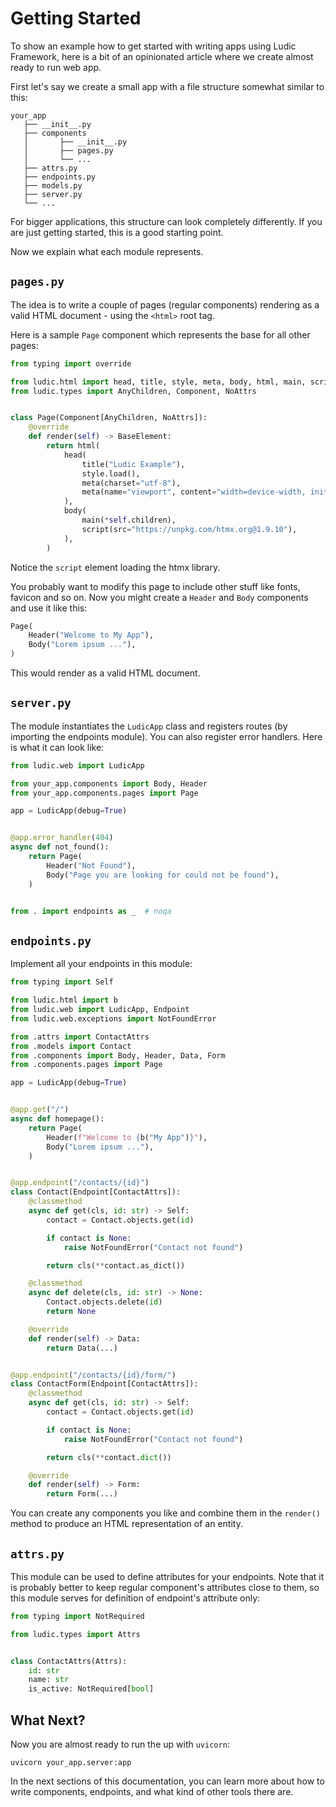 # Getting Started

To show an example how to get started with writing apps using Ludic Framework, here is a bit of an opinionated article where we create almost ready to run web app.

First let's say we create a small app with a file structure somewhat similar to this:

```
your_app
   ├── __init__.py
   ├── components
   │       ├── __init__.py
   │       ├── pages.py
   │       └── ...
   ├── attrs.py
   ├── endpoints.py
   ├── models.py
   ├── server.py
   └── ...
```

For bigger applications, this structure can look completely differently. If you are just getting started, this is a good starting point.

Now we explain what each module represents.

## `pages.py`

The idea is to write a couple of pages (regular components) rendering as a valid HTML document - using the `<html>` root tag.

Here is a sample `Page` component which represents the base for all other pages:

```python
from typing import override

from ludic.html import head, title, style, meta, body, html, main, script
from ludic.types import AnyChildren, Component, NoAttrs


class Page(Component[AnyChildren, NoAttrs]):
    @override
    def render(self) -> BaseElement:
        return html(
            head(
                title("Ludic Example"),
                style.load(),
                meta(charset="utf-8"),
                meta(name="viewport", content="width=device-width, initial-scale=1.0"),
            ),
            body(
                main(*self.children),
                script(src="https://unpkg.com/htmx.org@1.9.10"),
            ),
        )
```

Notice the `script` element loading the htmx library.

You probably want to modify this page to include other stuff like fonts, favicon and so on. Now you might create a `Header` and `Body` components and use it like this:

```python
Page(
    Header("Welcome to My App"),
    Body("Lorem ipsum ..."),
)
```

This would render as a valid HTML document.

## `server.py`

The module instantiates the `LudicApp` class and registers routes (by importing the endpoints module). You can also register error handlers. Here is what it can look like:

```python
from ludic.web import LudicApp

from your_app.components import Body, Header
from your_app.components.pages import Page

app = LudicApp(debug=True)


@app.error_handler(404)
async def not_found():
    return Page(
        Header("Not Found"),
        Body("Page you are looking for could not be found"),
    )


from . import endpoints as _  # noqa
```

## `endpoints.py`

Implement all your endpoints in this module:

```python
from typing import Self

from ludic.html import b
from ludic.web import LudicApp, Endpoint
from ludic.web.exceptions import NotFoundError

from .attrs import ContactAttrs
from .models import Contact
from .components import Body, Header, Data, Form
from .components.pages import Page

app = LudicApp(debug=True)


@app.get("/")
async def homepage():
    return Page(
        Header(f"Welcome to {b("My App")}"),
        Body("Lorem ipsum ..."),
    )


@app.endpoint("/contacts/{id}")
class Contact(Endpoint[ContactAttrs]):
    @classmethod
    async def get(cls, id: str) -> Self:
        contact = Contact.objects.get(id)

        if contact is None:
            raise NotFoundError("Contact not found")

        return cls(**contact.as_dict())

    @classmethod
    async def delete(cls, id: str) -> None:
        Contact.objects.delete(id)
        return None

    @override
    def render(self) -> Data:
        return Data(...)


@app.endpoint("/contacts/{id}/form/")
class ContactForm(Endpoint[ContactAttrs]):
    @classmethod
    async def get(cls, id: str) -> Self:
        contact = Contact.objects.get(id)

        if contact is None:
            raise NotFoundError("Contact not found")

        return cls(**contact.dict())

    @override
    def render(self) -> Form:
        return Form(...)
```

You can create any components you like and combine them in the `render()` method to produce an HTML representation of an entity.

## `attrs.py`

This module can be used to define attributes for your endpoints. Note that it is probably better to keep regular component's attributes close to them, so this module serves for definition of endpoint's attribute only:

```python
from typing import NotRequired

from ludic.types import Attrs


class ContactAttrs(Attrs):
    id: str
    name: str
    is_active: NotRequired[bool]
```

## What Next?

Now you are almost ready to run the up with `uvicorn`:

```
uvicorn your_app.server:app
```

In the next sections of this documentation, you can learn more about how to write components, endpoints, and what kind of other tools there are.
